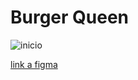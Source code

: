 # Burger Queen

![inicio]()


 [link a figma](https://www.figma.com/file/0JkcgY4HzZceeolodiG92U/Burger-Queen-colors?node-id=211%3A2) 








